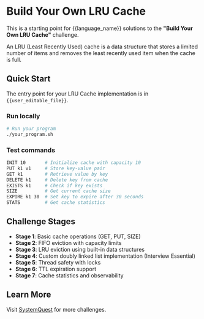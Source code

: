 # Build Your Own LRU Cache

This is a starting point for {{language_name}} solutions to the
**"Build Your Own LRU Cache"** challenge.

An LRU (Least Recently Used) cache is a data structure that stores a limited number of items and removes the least recently used item when the cache is full.

## Quick Start

The entry point for your LRU Cache implementation is in `{{user_editable_file}}`.

### Run locally

```sh
# Run your program
./your_program.sh
```

### Test commands

```sh
INIT 10       # Initialize cache with capacity 10
PUT k1 v1     # Store key-value pair
GET k1        # Retrieve value by key
DELETE k1     # Delete key from cache
EXISTS k1     # Check if key exists
SIZE          # Get current cache size
EXPIRE k1 30  # Set key to expire after 30 seconds
STATS         # Get cache statistics
```

## Challenge Stages

- **Stage 1**: Basic cache operations (GET, PUT, SIZE)
- **Stage 2**: FIFO eviction with capacity limits
- **Stage 3**: LRU eviction using built-in data structures
- **Stage 4**: Custom doubly linked list implementation (Interview Essential)
- **Stage 5**: Thread safety with locks
- **Stage 6**: TTL expiration support
- **Stage 7**: Cache statistics and observability

## Learn More

Visit [SystemQuest](https://systemquest.io) for more challenges.
